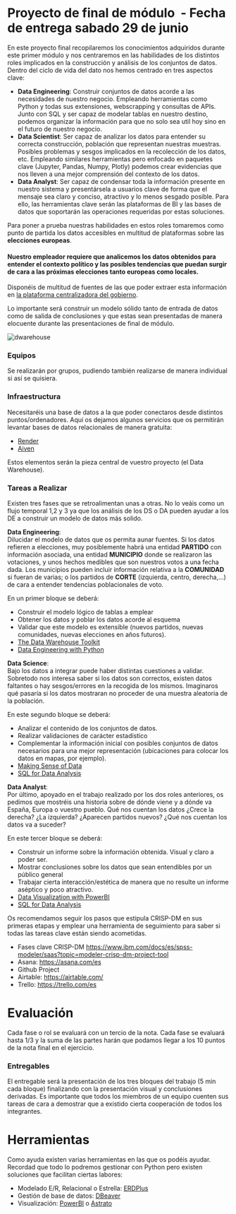 # Proyecto de final de módulo  - Fecha de entrega sabado 29 de junio

En este proyecto final recopilaremos los conocimientos adquiridos durante este primer módulo y nos centraremos en las habilidades de los distintos roles implicados en la construcción y análisis de los conjuntos de datos. Dentro del ciclo de vida del dato nos hemos centrado en tres aspectos clave:

- **Data Engineering**: Construir conjuntos de datos acorde a las necesidades de nuestro negocio. Empleando herramientas como Python y todas sus extensiones, webscrapping y consultas de APIs. Junto con SQL y ser capaz de modelar tablas en nuestro destino, podemos organizar la información para que no solo sea util hoy sino en el futuro de nuestro negocio.
- **Data Scientist**: Ser capaz de analizar los datos para entender su correcta construcción, población que representan nuestras muestras. Posibles problemas y sesgos implicados en la recolección de los datos, etc. Empleando similares herramientas pero enfocado en paquetes clave (Jupyter, Pandas, Numpy, Plotly) podemos crear evidencias que nos lleven a una mejor comprensión del contexto de los datos.
- **Data Analyst**: Ser capaz de condensar toda la información presente en nuestro sistema y presentársela a usuarios clave de forma que el mensaje sea claro y conciso, atractivo y lo menos sesgado posible. Para ello, las herramientas clave serán las plataformas de BI y las bases de datos que soportarán las operaciones requeridas por estas soluciones.

Para poner a prueba nuestras habilidades en estos roles tomaremos como punto de partida los datos accesibles en multitud de plataformas sobre las **elecciones europeas**.

#### Nuestro empleador requiere que analicemos los datos obtenidos para entender el contexto político y las posibles tendencias que puedan surgir de cara a las próximas elecciones tanto europeas como locales.

Disponéis de multitud de fuentes de las que poder extraer esta información en [la plataforma centralizadora del gobierno](https://datos.gob.es/es/catalogo?q=elecciones+europeas&sort=score+desc%2C+metadata_created+desc).

Lo importante será construir un modelo sólido tanto de entrada de datos como de salida de conclusiones y que estas sean presentadas de manera elocuente durante las presentaciones de final de módulo.

![dwarehouse](./img/deda_0402.png)

### Equipos

Se realizarán por grupos, pudiendo también realizarse de manera individual si así se quisiera.

### Infraestructura

Necesitaréis una base de datos a la que poder conectaros desde distintos puntos/ordenadores. Aquí os dejamos algunos servicios que os permitirán levantar bases de datos relacionales de manera gratuita:

- [Render](https://render.com/docs/databases)
- [Aiven](https://aiven.io/)

Estos elementos serán la pieza central de vuestro proyecto (el Data Warehouse).

### Tareas a Realizar

Existen tres fases que se retroalimentan unas a otras. No lo veáis como un flujo temporal 1,2 y 3 ya que los análisis de los DS o DA pueden ayudar a los DE a construir un modelo de datos más solido.

**Data Engineering**:  
Dilucidar el modelo de datos que os permita aunar fuentes. Si los datos refieren a elecciones, muy posiblemente habrá una entidad **PARTIDO** con información asociada, una entidad **MUNICIPIO** donde se realizaron las votaciones, y unos hechos medibles que son nuestros votos a una fecha dada. Los municipios pueden incluir información relativa a la **COMUNIDAD** si fueran de varias; o los partidos de **CORTE** (izquierda, centro, derecha,...) de cara a entender tendencias poblacionales de voto.

En un primer bloque se deberá:

- Construir el modelo lógico de tablas a emplear
- Obtener los datos y poblar los datos acorde al esquema
- Validar que este modelo es extensible (nuevos partidos, nuevas comunidades, nuevas elecciones en años futuros).
- [The Data Warehouse Toolkit](https://learning.oreilly.com/library/view/the-data-warehouse/9781118530801/9781118530801c03.xhtml#c03_level1_2)
- [Data Engineering with Python](https://learning.oreilly.com/library/view/data-engineering-with/9781839214189/)

**Data Science**:  
Bajo los datos a integrar puede haber distintas cuestiones a validar. Sobretodo nos interesa saber si los datos son correctos, existen datos faltantes o hay sesgos/errores en la recogida de los mismos. Imaginaros qué pasaría si los datos mostraran no proceder de una muestra aleatoria de la población.

En este segundo bloque se deberá:

- Analizar el contenido de los conjuntos de datos.
- Realizar validaciones de carácter estadístico
- Complementar la información inicial con posibles conjuntos de datos necesarios para una mejor representación (ubicaciones para colocar los datos en mapas, por ejemplo).
- [Making Sense of Data](https://learning.oreilly.com/library/view/making-sense-of/9780470074718/ch5-sec002.html#ch5-sec002)
- [SQL for Data Analysis](https://learning.oreilly.com/library/view/sql-for-data/9781492088776/)

**Data Analyst**:  
Por último, apoyado en el trabajo realizado por los dos roles anteriores, os pedimos que mostréis una historia sobre de dónde viene y a dónde va España, Europa o vuestro pueblo. Qué nos cuentan los datos ¿Crece la derecha? ¿La izquierda? ¿Aparecen partidos nuevos? ¿Qué nos cuentan los datos va a suceder?

En este tercer bloque se deberá:

- Construir un informe sobre la información obtenida. Visual y claro a poder ser.
- Mostrar conclusiones sobre los datos que sean entendibles por un público general
- Trabajar cierta interacción/estética de manera que no resulte un informe aséptico y poco atractivo.
- [Data Visualization with PowerBI](https://learning.oreilly.com/library/view/data-visualization-with/9781098152772/)
- [SQL for Data Analysis](https://learning.oreilly.com/library/view/sql-for-data/9781492088776/)

Os recomendamos seguir los pasos que estipula CRISP-DM en sus primeras etapas y emplear una herramienta de seguimiento para saber si todas las tareas clave están siendo acometidas.

- Fases clave CRISP-DM https://www.ibm.com/docs/es/spss-modeler/saas?topic=modeler-crisp-dm-project-tool
- Asana: https://asana.com/es
- Github Project
- Airtable: https://airtable.com/
- Trello: https://trello.com/es

# Evaluación

Cada fase o rol se evaluará con un tercio de la nota. Cada fase se evaluará hasta 1/3 y la suma de las partes harán que podamos llegar a los 10 puntos de la nota final en el ejercicio.

### Entregables

El entregable será la presentación de los tres bloques del trabajo (5 min cada bloque) finalizando con la presentación visual y conclusiones derivadas. Es importante que todos los miembros de un equipo cuenten sus tareas de cara a demostrar que a existido cierta cooperación de todos los integrantes.

# Herramientas

Como ayuda existen varias herramientas en las que os podéis ayudar. Recordad que todo lo podremos gestionar con Python pero existen soluciones que facilitan ciertas labores:

- Modelado E/R, Relacional o Estrella: [ERDPlus](https://erdplus.com/)
- Gestión de base de datos: [DBeaver](https://dbeaver.io/)
- Visualización: [PowerBI](https://powerbi.microsoft.com/es-es/desktop/) o [Astrato](https://astrato.io/)
